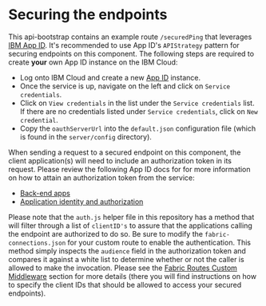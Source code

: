 # Securing the endpoints

This api-bootstrap contains an example route `/securedPing` that leverages [IBM App ID](https://cloud.ibm.com/docs/services/appid?topic=appid-about#about). It's recommended to use App ID's `APIStrategy` pattern for securing endpoints on this component. The following steps are required to create **your** own App ID instance on the IBM Cloud:

- Log onto IBM Cloud and create a new [App ID](https://cloud.ibm.com/catalog/services/app-id) instance.
- Once the service is up, navigate on the left and click on `Service credentials`.
- Click on `View credentials` in the list under the `Service credentials` list. If there are no credentials listed under `Service credentials`, click on `New credential`.
- Copy the `oauthServerUrl` into the `default.json` configuration file (which is found in the `server/config` directory).

When sending a request to a secured endpoint on this component, the client application(s) will need to include an authorization token in its request. Please review the following App ID docs for for more information on how to attain an authorization token from the service:

* [Back-end apps](https://cloud.ibm.com/docs/services/appid?topic=appid-backend#backend)
* [Application identity and authorization](https://cloud.ibm.com/docs/services/appid?topic=appid-app#app)

Please note that the `auth.js` helper file in this repository has a method that will filter through a list of `clientID's` to assure that the applications calling the endpoint are authorized to do so. Be sure to modify the `fabric-connections.json` for your custom route to enable the authentication. This method simply inspects the `audience` field in the authorization token and compares it against a white list to determine whether or not the caller is allowed to make the invocation. Please see the [Fabric Routes Custom Middleware](fabric-routes.md) section for more details (there you will find instructions on how to specify the client IDs that should be allowed to access your secured endpoints).
